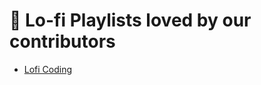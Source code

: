 # 💖 Lo-fi Playlists loved by our contributors
- [Lofi Coding](https://open.spotify.com/playlist/0KTlCSP1LV63gjvHGYEI0D)
